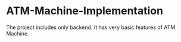 # ATM-Machine-Implementation
The project includes only backend.
It has very basic features of ATM Machine.

